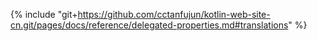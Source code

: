 {% include "git+https://github.com/cctanfujun/kotlin-web-site-cn.git/pages/docs/reference/delegated-properties.md#translations" %}
